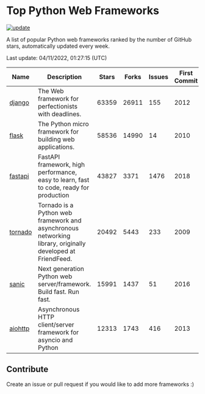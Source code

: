 # Top Python Web Frameworks

[![update](https://github.com/sunnysid3up/python-web-frameworks/actions/workflows/update.yml/badge.svg)](https://github.com/sunnysid3up/python-web-frameworks/actions/workflows/update.yml)

A list of popular Python web frameworks ranked by the number of GitHub stars, automatically updated every week.

Last update: 04/11/2022, 01:27:15 (UTC)

| Name          | Description          | Stars                     | Forks          | Issues               | First Commit        | Last Commit         |
|---------------|----------------------|---------------------------|----------------|----------------------|---------------------|---------------------|
| [django](https://github.com/django/django) | The Web framework for perfectionists with deadlines. | 63359 | 26911 | 155 | 2012 | 2022-04-11 |
| [flask](https://github.com/pallets/flask) | The Python micro framework for building web applications. | 58536 | 14990 | 14 | 2010 | 2022-04-10 |
| [fastapi](https://github.com/tiangolo/fastapi) | FastAPI framework, high performance, easy to learn, fast to code, ready for production | 43827 | 3371 | 1476 | 2018 | 2022-04-11 |
| [tornado](https://github.com/tornadoweb/tornado) | Tornado is a Python web framework and asynchronous networking library, originally developed at FriendFeed. | 20492 | 5443 | 233 | 2009 | 2022-04-10 |
| [sanic](https://github.com/sanic-org/sanic) | Next generation Python web server/framework. Build fast. Run fast. | 15991 | 1437 | 51 | 2016 | 2022-04-10 |
| [aiohttp](https://github.com/aio-libs/aiohttp) | Asynchronous HTTP client/server framework for asyncio and Python | 12313 | 1743 | 416 | 2013 | 2022-04-11 |

## Contribute 

Create an issue or pull request if you would like to add more frameworks :)